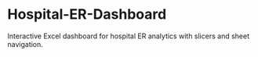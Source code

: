 # Hospital-ER-Dashboard
Interactive Excel dashboard for hospital ER analytics with slicers and sheet navigation.
